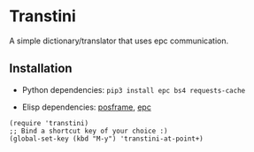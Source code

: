 # Transtini

A simple dictionary/translator that uses epc communication.

## Installation

* Python dependencies: `pip3 install epc bs4 requests-cache`

* Elisp dependencies: [posframe](https://github.com/tumashu/posframe), [epc](https://github.com/kiwanami/emacs-epc)

```elisp
(require 'transtini)
;; Bind a shortcut key of your choice :)
(global-set-key (kbd "M-y") 'transtini-at-point+)
```
